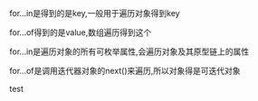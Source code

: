 for...in是得到的是key,一般用于遍历对象得到key

for...of得到的是value,数组遍历得到这个

for...in是遍历对象的所有可枚举属性,会遍历对象及其原型链上的属性

for...of是调用迭代器对象的next()来遍历,所以对象得是可迭代对象

test
